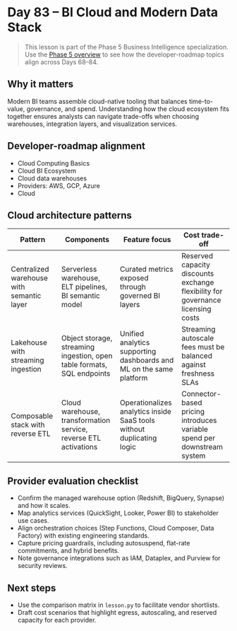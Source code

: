 # Day 83 – BI Cloud and Modern Data Stack

> This lesson is part of the Phase 5 Business Intelligence specialization. Use the [Phase 5 overview](../docs/bi-curriculum.md)
to see how the developer-roadmap topics align across Days 68–84.

## Why it matters

Modern BI teams assemble cloud-native tooling that balances time-to-value, governance, and spend. Understanding how the cloud
ecosystem fits together ensures analysts can navigate trade-offs when choosing warehouses, integration layers, and visualization
services.

## Developer-roadmap alignment

- Cloud Computing Basics
- Cloud BI Ecosystem
- Cloud data warehouses
- Providers: AWS, GCP, Azure
- Cloud

## Cloud architecture patterns

| Pattern | Components | Feature focus | Cost trade-off |
| --- | --- | --- | --- |
| Centralized warehouse with semantic layer | Serverless warehouse, ELT pipelines, BI semantic model | Curated metrics exposed through governed BI layers | Reserved capacity discounts exchange flexibility for governance licensing costs |
| Lakehouse with streaming ingestion | Object storage, streaming ingestion, open table formats, SQL endpoints | Unified analytics supporting dashboards and ML on the same platform | Streaming autoscale fees must be balanced against freshness SLAs |
| Composable stack with reverse ETL | Cloud warehouse, transformation service, reverse ETL activations | Operationalizes analytics inside SaaS tools without duplicating logic | Connector-based pricing introduces variable spend per downstream system |

## Provider evaluation checklist

- Confirm the managed warehouse option (Redshift, BigQuery, Synapse) and how it scales.
- Map analytics services (QuickSight, Looker, Power BI) to stakeholder use cases.
- Align orchestration choices (Step Functions, Cloud Composer, Data Factory) with existing engineering standards.
- Capture pricing guardrails, including autosuspend, flat-rate commitments, and hybrid benefits.
- Note governance integrations such as IAM, Dataplex, and Purview for security reviews.

## Next steps

- Use the comparison matrix in `lesson.py` to facilitate vendor shortlists.
- Draft cost scenarios that highlight egress, autoscaling, and reserved capacity for each provider.
